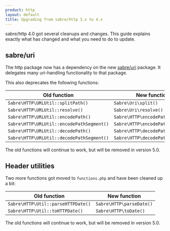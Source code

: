 ```yaml
---
product: http 
layout: default
title: Upgrading from sabre/http 3.x to 4.x
---
```


sabre/http 4.0 got several cleanups and changes. This guide explains exactly
what has changed and what you need to do to update.

sabre/uri
---------

The http package now has a dependency on the new [sabre/uri][1] package. It
delegates many uri-handling functionality to that package.

This also deprecates the following functions:

| Old function                              | New function                     |
| ----------------------------------------- | -------------------------------- |
| `Sabre\HTTP\URLUtil::splitPath()`         | `Sabre\Uri\split()`              |
| `Sabre\HTTP\URLUtil::resolve()`           | `Sabre\Uri\resolve()`            |
| `Sabre\HTTP\URLUtil::encodePath()`        | `Sabre\HTTP\encodePath()`        |
| `Sabre\HTTP\URLUtil::encodePathSegment()` | `Sabre\HTTP\encodePathSegment()` |
| `Sabre\HTTP\URLUtil::decodePath()`        | `Sabre\HTTP\decodePath()`        |
| `Sabre\HTTP\URLUtil::decodePathSegment()` | `Sabre\HTTP\decodePathSegment()` |

The old functions will continue to work, but will be removed in version 5.0.


Header utilities
----------------

Two more functions got moved to `functions.php` and have been cleaned up a
bit:

| Old function                       | New function               |
| ---------------------------------- | -------------------------- |
| `Sabre\HTTP\Util::parseHTTPDate()` | `Sabre\HTTP\parseDate()`   |
| `Sabre\HTTP\Util::toHTTPDate()`    | `Sabre\HTTP\toDate()`      |

The old functions will continue to work, but will be removed in version 5.0.

[1]: /uri/
